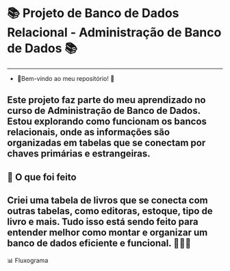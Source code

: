 # 📚 Projeto de Banco de Dados Relacional - Administração de Banco de Dados 📚
---
  * 🌸Bem-vindo ao meu repositório! 🌸

Este projeto faz parte do meu aprendizado no curso de Administração de Banco de Dados. Estou explorando como funcionam os bancos relacionais, onde as informações são organizadas em tabelas que se conectam por chaves primárias e estrangeiras.
---

## 🌟 **O que foi feito**
Criei uma tabela de livros que se conecta com outras tabelas, como editoras, estoque, tipo de livro e mais. Tudo isso está sendo feito para entender melhor como montar e organizar um banco de dados eficiente e funcional. 🧑‍💻✨
---
📊 Fluxograma




